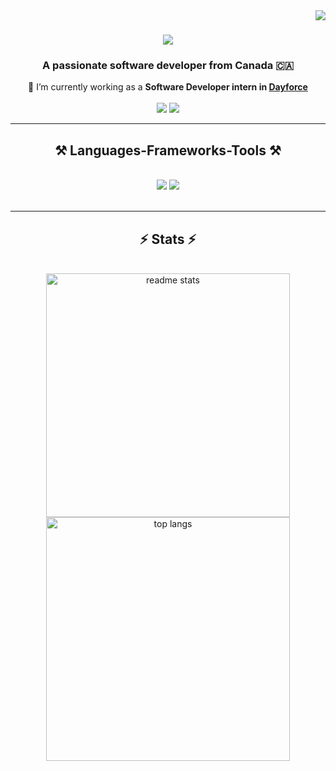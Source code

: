 <img align="right" src="https://visitor-badge.laobi.icu/badge?page_id=IlliaKonik.IlliaKonik" />

<h1 align="center">
    <img src="https://readme-typing-svg.herokuapp.com/?font=Righteous&size=35&center=true&vCenter=true&width=500&height=70&duration=4000&lines=Hi+There!+👋;+I'm+Illia+Konik!;" />
</h1>

<h3 align="center">A passionate software developer from Canada 🇨🇦</h3>

<div align="center">
 🔭 I’m currently working as a <strong>Software Developer intern in <a href="https://www.dayforce.com/" target="_blank" >Dayforce</a></strong>
</div>
<br/>
 
<div align="center">
  <a style="text-decoration: none; href="mailto:Illia.Konik.2004@gmail.com" >
    <img src="https://img.shields.io/badge/Gmail-333333?style=for-the-badge&logo=gmail&logoColor=red"/>
  </a>
  <a href="https://www.linkedin.com/in/illia-konik/" target="_blank">
    <img src="https://img.shields.io/badge/LinkedIn-0077B5?style=for-the-badge&logo=linkedin&logoColor=white"/>
  </a>
</div>


 <hr/>
 
<h2 align="center">⚒️ Languages-Frameworks-Tools ⚒️</h2>
<br/>
<div align="center">
    <img src="https://skillicons.dev/icons?i=react,bootstrap,html,typescript,css,github,figma,git,mysql" />
    <img src="https://skillicons.dev/icons?i=cs,javascript,express,java,sqlite,npm,ts,docker,azure,dotnet" /><br>
</div>

<br/>
<hr/>

<h2 align="center">⚡ Stats ⚡</h2>
<br>
<div align=center>
  <img width=390 src="https://github-readme-stats.vercel.app/api?username=IlliaKonik&show_icons=true&theme=react&rank_icon=github&border_radius=10" alt="readme stats" />
  <br/>
  <img width=390 align="center" src="https://github-readme-stats.vercel.app/api/top-langs/?username=IlliaKonik&hide=HTML&langs_count=8&layout=compact&theme=react&border_radius=10&size_weight=0.5&count_weight=0.5&exclude_repo=github-readme-stats" alt="top langs" />
</div>

<br/><br/>
